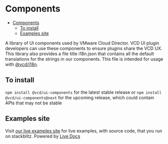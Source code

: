 # Components

- [Components](#components)
  - [To install](#to-install)
  - [Examples site](#examples-site)


A library of UI components used by VMware Cloud Director. VCD UI plugin developers can use these components to ensure
plugins share the VCD UX. This library also provides a file title i18n.json that contains all the default
translations for the strings in our components. This file is intended for usage with [@vcd/i18n](../../projects/i18n/README.md).

## To install

`npm install @vcd/ui-components` for the latest stable release or
`npm install @vcd/ui-components@next` for the upcoming release, which could contain APIs that may not be stable


## Examples site
Visit [our live examples site](https://vmware.github.io/vmware-cloud-director-ui-components/) for live examples, with source code, that you run on stackblitz. Powered by [Live Docs](https://github.com/vmware/live-docs)
